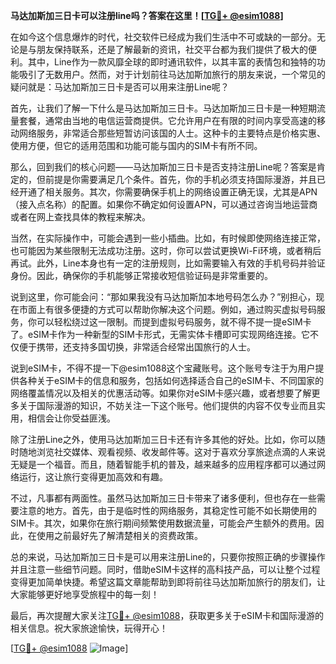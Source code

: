 **马达加斯加三日卡可以注册line吗？答案在这里！[[TG💪+ @esim1088](https://t.me/s/esim1088)]**

在如今这个信息爆炸的时代，社交软件已经成为我们生活中不可或缺的一部分。无论是与朋友保持联系，还是了解最新的资讯，社交平台都为我们提供了极大的便利。其中，Line作为一款风靡全球的即时通讯软件，以其丰富的表情包和独特的功能吸引了无数用户。然而，对于计划前往马达加斯加旅行的朋友来说，一个常见的疑问就是：马达加斯加三日卡是否可以用来注册Line呢？

首先，让我们了解一下什么是马达加斯加三日卡。马达加斯加三日卡是一种短期流量套餐，通常由当地的电信运营商提供。它允许用户在有限的时间内享受高速的移动网络服务，非常适合那些短暂访问该国的人士。这种卡的主要特点是价格实惠、使用方便，但它的适用范围和功能可能与国内的SIM卡有所不同。

那么，回到我们的核心问题——马达加斯加三日卡是否支持注册Line呢？答案是肯定的，但前提是你需要满足几个条件。首先，你的手机必须支持国际漫游，并且已经开通了相关服务。其次，你需要确保手机上的网络设置正确无误，尤其是APN（接入点名称）的配置。如果你不确定如何设置APN，可以通过咨询当地运营商或者在网上查找具体的教程来解决。

当然，在实际操作中，可能会遇到一些小插曲。比如，有时候即使网络连接正常，也可能因为某些限制无法成功注册。这时，你可以尝试更换Wi-Fi环境，或者稍后再试。此外，Line本身也有一定的注册规则，比如需要输入有效的手机号码并验证身份。因此，确保你的手机能够正常接收短信验证码是非常重要的。

说到这里，你可能会问：“那如果我没有马达加斯加本地号码怎么办？”别担心，现在市面上有很多便捷的方式可以帮助你解决这个问题。例如，通过购买虚拟号码服务，你可以轻松绕过这一限制。而提到虚拟号码服务，就不得不提一提eSIM卡了。eSIM卡作为一种新型的SIM卡形式，无需实体卡槽即可实现网络连接。它不仅便于携带，还支持多国切换，非常适合经常出国旅行的人士。

说到eSIM卡，不得不提一下@esim1088这个宝藏账号。这个账号专注于为用户提供各种关于eSIM卡的信息和服务，包括如何选择适合自己的eSIM卡、不同国家的网络覆盖情况以及相关的优惠活动等。如果你对eSIM卡感兴趣，或者想要了解更多关于国际漫游的知识，不妨关注一下这个账号。他们提供的内容不仅专业而且实用，相信会让你受益匪浅。

除了注册Line之外，使用马达加斯加三日卡还有许多其他的好处。比如，你可以随时随地浏览社交媒体、观看视频、收发邮件等。这对于喜欢分享旅途点滴的人来说无疑是一个福音。而且，随着智能手机的普及，越来越多的应用程序都可以通过网络运行，这让旅行变得更加高效和有趣。

不过，凡事都有两面性。虽然马达加斯加三日卡带来了诸多便利，但也存在一些需要注意的地方。首先，由于是临时性的网络服务，其稳定性可能不如长期使用的SIM卡。其次，如果你在旅行期间频繁使用数据流量，可能会产生额外的费用。因此，在使用之前最好先了解清楚相关的资费政策。

总的来说，马达加斯加三日卡是可以用来注册Line的，只要你按照正确的步骤操作并且注意一些细节问题。同时，借助eSIM卡这样的高科技产品，可以让整个过程变得更加简单快捷。希望这篇文章能帮助到即将前往马达加斯加旅行的朋友们，让大家能够更好地享受旅程中的每一刻！

最后，再次提醒大家关注[TG💪+ @esim1088](https://t.me/s/esim1088)，获取更多关于eSIM卡和国际漫游的相关信息。祝大家旅途愉快，玩得开心！

[[TG💪+ @esim1088](https://t.me/s/esim1088) ![Image](https://i.postimg.cc/4NQfJmqS/Snipaste-2025-05-13-00-14-12.png)]